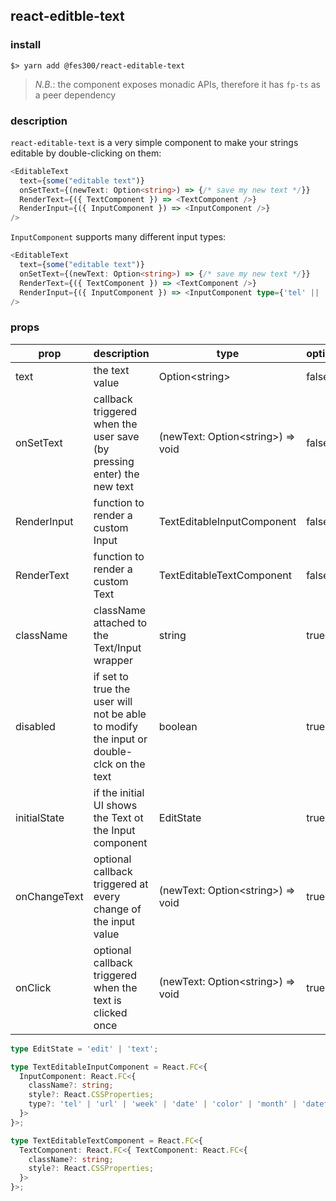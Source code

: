 ## react-editble-text

### install
```
$> yarn add @fes300/react-editable-text
```

> *N.B.*: the component exposes monadic APIs, therefore it has `fp-ts` as a peer dependency


### description
`react-editable-text` is a very simple component to make your strings editable by double-clicking on them:

```ts
<EditableText
  text={some("editable text")}
  onSetText={(newText: Option<string>) => {/* save my new text */}}
  RenderText={({ TextComponent }) => <TextComponent />}
  RenderInput={({ InputComponent }) => <InputComponent />}
/>
```

`InputComponent` supports many different input types:
```ts
<EditableText
  text={some("editable text")}
  onSetText={(newText: Option<string>) => {/* save my new text */}}
  RenderText={({ TextComponent }) => <TextComponent />}
  RenderInput={({ InputComponent }) => <InputComponent type={'tel' || 'url' || 'week' || 'date' || 'color' || 'month' || 'datetime-local'} />}
/>
```

### props
| prop  | description | type | optional | default |
| ------------- | ------------- | ------------- | ------------- | ------------- |
| text | the text value | Option\<string\> | false | - |
| onSetText | callback triggered when the user save (by pressing enter) the new text | (newText: Option\<string\>) => void | false | - |
| RenderInput  | function to render a custom Input | TextEditableInputComponent | false | - |
| RenderText  | function to render a custom Text | TextEditableTextComponent | false | - |
| className  | className attached to the Text/Input wrapper | string | true | "" |
| disabled  | if set to true the user will not be able to modify the input or double-clck on the text | boolean | true | false |
| initialState | if the initial UI shows the Text ot the Input component | EditState | true | "text" |
| onChangeText  | optional callback triggered at every change of the input value | (newText: Option\<string\>) => void | true | () => {} |
| onClick  | optional callback triggered when the text is clicked once | (newText: Option\<string\>) => void | true | () => {} |
 
  
```ts
type EditState = 'edit' | 'text';

type TextEditableInputComponent = React.FC<{
  InputComponent: React.FC<{
    className?: string;
    style?: React.CSSProperties;
    type?: 'tel' | 'url' | 'week' | 'date' | 'color' | 'month' | 'datetime-local';
  }>
}>;

type TextEditableTextComponent = React.FC<{
  TextComponent: React.FC<{ TextComponent: React.FC<{
    className?: string;
    style?: React.CSSProperties;
  }>
}>;
```
